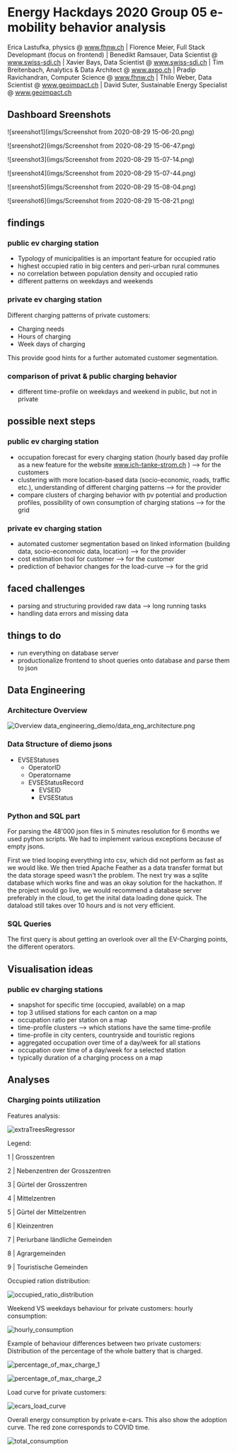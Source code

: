 # Energy Hackdays 2020 Group 05 e-mobility behavior analysis
Erica Lastufka, physics @ www.fhnw.ch | Florence Meier, Full Stack Developmant (focus on frontend) | Benedikt Ramsauer, Data Scientist @ www.swiss-sdi.ch | Xavier Bays, Data Scientist @ www.swiss-sdi.ch | Tim Breitenbach, Analytics & Data Architect @ www.axpo.ch | Pradip Ravichandran, Computer Science @ www.fhnw.ch | Thilo Weber, Data Scientist @ www.geoimpact.ch | David Suter, Sustainable Energy Specialist @ www.geoimpact.ch 

## Dashboard Sreenshots

![sreenshot1](imgs/Screenshot from 2020-08-29 15-06-20.png)

![sreenshot2](imgs/Screenshot from 2020-08-29 15-06-47.png)

![sreenshot3](imgs/Screenshot from 2020-08-29 15-07-14.png)

![sreenshot4](imgs/Screenshot from 2020-08-29 15-07-44.png)

![sreenshot5](imgs/Screenshot from 2020-08-29 15-08-04.png)

![sreenshot6](imgs/Screenshot from 2020-08-29 15-08-21.png)


## findings

### public ev charging station

- Typology of municipalities is an important feature for occupied ratio
- highest occupied ratio in big centers and peri-urban rural communes
- no correlation between population density and occupied ratio
- different patterns on weekdays and weekends

### private ev charging station
Different charging patterns of private customers:
- Charging needs
- Hours of charging
- Week days of charging

This provide good hints for a further automated customer segmentation.

### comparison of privat & public charging behavior
- different time-profile on weekdays and weekend in public, but not in private

## possible next steps

### public ev charging station
- occupation forecast for every charging station (hourly based day profile as a new feature for the website www.ich-tanke-strom.ch ) --> for the customers
- clustering with more location-based data (socio-economic, roads, traffic etc.), understanding of different charging patterns --> for the provider
- compare clusters of charging behavior with pv potential and production profiles, possibility of own consumption of charging stations --> for the grid

### private ev charging station
- automated customer segmentation based on linked information (building data, socio-economoic data, location) --> for the provider
- cost estimation tool for customer --> for the customer
- prediction of behavior changes for the load-curve --> for the grid


## faced challenges
- parsing and structuring provided raw data --> long running tasks
- handling data errors and missing data

## things to do
- run everything on database server
- productionalize frontend to shoot queries onto database and parse them to json 

        
## Data Engineering

### Architecture Overview

![Overview](/data_engineering_diemo/data_eng_architecture.png)
data_engineering_diemo/data_eng_architecture.png

### Data Structure of diemo jsons

- EVSEStatuses
    - OperatorID 
    - Operatorname
    - EVSEStatusRecord
        - EVSEID
        - EVSEStatus
        
### Python and SQL part
For parsing the 48'000 json files in 5 minutes resolution for 6 months we used python scripts.
We had to implement various exceptions because of empty jsons.

First we tried looping everything into csv, which did not perform as fast as we would like.
We then tried Apache Feather as a data transfer format but the data storage speed wasn't the problem.
The next try was a sqlite database which works fine and was an okay solution for the hackathon.
If the project would go live, we would recommend a database server preferably in the cloud, to get the inital data loading done quick.
The dataload still takes over 10 hours and is not very efficient.

### SQL Queries
The first query is about getting an overlook over all the EV-Charging points, the different operators.

## Visualisation ideas  

### public ev charging stations
- snapshot for specific time (occupied, available) on a map
- top 3 utilised stations for each canton on a map
- occupation ratio per station on a map
- time-profile clusters --> which stations have the same time-profile
- time-profile in city centers, countryside and touristic regions
- aggregated occupation over time of a day/week for all stations
- occupation over time of a day/week for a selected station
- typically duration of a charging process on a map


## Analyses

### Charging points utilization

Features analysis:

![extraTreesRegressor](/public_metrics_features_analysis/ExtraTreesRegressor.png)


Legend:

1 | Grosszentren

2 | Nebenzentren der Grosszentren

3 | Gürtel der Grosszentren

4 | Mittelzentren

5 | Gürtel der Mittelzentren

6 | Kleinzentren

7 | Periurbane ländliche Gemeinden

8 | Agrargemeinden

9 | Touristische Gemeinden


Occupied ration distribution:

![occupied_ratio_distribution](imgs/occupied_ratio_distribution.png)

Weekend VS weekdays behaviour for private customers: hourly consumption:

![hourly_consumption](imgs/hourly_consumption.png)

Example of behaviour differences between two private customers: Distribution of the percentage of the whole battery that is charged.

![percentage_of_max_charge_1](imgs/percentage_of_max_charge_1.png)

![percentage_of_max_charge_2](imgs/percentage_of_max_charge_2.png)

Load curve for private customers:

![ecars_load_curve](imgs/ecars_load_curve.png)

Overall energy consumption by private e-cars. This also show the adoption curve. The red zone corresponds to COVID time.

![total_consumption](imgs/total_consumption.png)

